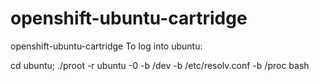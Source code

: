 openshift-ubuntu-cartridge
==========================

openshift-ubuntu-cartridge
To log into ubuntu:

cd ubuntu;
./proot -r ubuntu -0 -b /dev -b /etc/resolv.conf -b /proc bash
